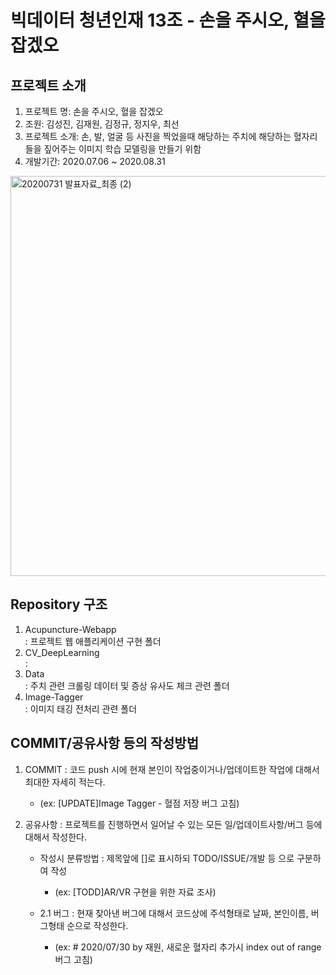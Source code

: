 # 빅데이터 청년인재 13조 - 손을 주시오, 혈을 잡겠오

## 프로젝트 소개
  1. 프로젝트 명: 손을 주시오, 혈을 잡겠오
  2. 조원: 김성진, 김재원, 김정규, 정지우, 최선
  3. 프로젝트 소개: 손, 발, 얼굴 등 사진을 찍었을때 해당하는 주치에 해당하는 혈자리들을 짚어주는 이미지 학습 모델링을 만들기 위함
  4. 개발기간: 2020.07.06 ~ 2020.08.31
  
  <img width="640" alt="20200731 발표자료_최종 (2)" src="https://user-images.githubusercontent.com/63584973/89733815-0c527680-da93-11ea-850e-4c5a85212ac7.png">

  
## Repository 구조
  1. Acupuncture-Webapp \
      : 프로젝트 웹 애플리케이션 구현 폴더
  2. CV_DeepLearning \
      :
  3. Data \
      : 주치 관련 크롤링 데이터 및 증상 유사도 체크 관련 폴더
  4. Image-Tagger \
      : 이미지 태깅 전처리 관련 폴더
  
## COMMIT/공유사항 등의 작성방법
1. COMMIT : 코드 push 시에 현재 본인이 작업중이거나/업데이트한 작업에 대해서 최대한 자세히 적는다.
    - (ex: [UPDATE]Image Tagger - 혈점 저장 버그 고침)

2. 공유사항 : 프로젝트를 진행하면서 일어날 수 있는 모든 일/업데이트사항/버그 등에 대해서 작성한다.
    - 작성시 분류방법 : 제목앞에 []로 표시하되 TODO/ISSUE/개발 등 으로 구분하여 작성
      - (ex: [TODD]AR/VR 구현을 위한 자료 조사)
  
    - 2.1 버그 : 현재 찾아낸 버그에 대해서 코드상에 주석형태로 날짜, 본인이름, 버그형태 순으로 작성한다.
      - (ex: # 2020/07/30 by 재원, 새로운 혈자리 추가시 index out of range 버그 고침)
